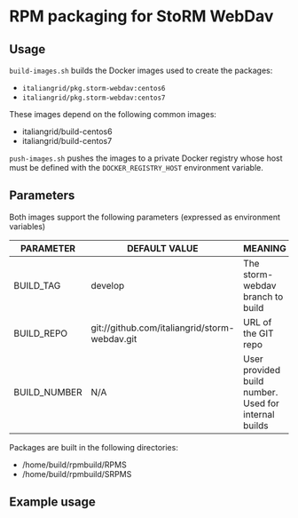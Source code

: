 # RPM packaging for  StoRM WebDav

## Usage

`build-images.sh` builds the Docker images used to create the packages:


- `italiangrid/pkg.storm-webdav:centos6`
- `italiangrid/pkg.storm-webdav:centos7`

These images depend on the following common images:

- italiangrid/build-centos6
- italiangrid/build-centos7

`push-images.sh` pushes the images to a private Docker registry whose host
must be defined with the `DOCKER_REGISTRY_HOST` environment variable.

## Parameters

Both images support the following parameters (expressed as environment variables)

| **PARAMETER**   | **DEFAULT VALUE**                                    | **MEANING**                                            |
| --------------- | ---------------------------------------------------- | ------------------------------------------------------ |
| BUILD_TAG       | develop                                              | The storm-webdav branch to build                       |
| BUILD_REPO      | git://github.com/italiangrid/storm-webdav.git        | URL of the GIT  repo                                   |
| BUILD_NUMBER    | N/A                                                  | User provided build number. Used for internal builds   |

Packages are built in the following directories: 
- /home/build/rpmbuild/RPMS
- /home/build/rpmbuild/SRPMS

## Example usage

```
